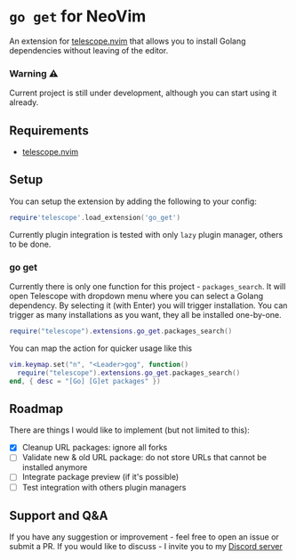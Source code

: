 # `go get` for NeoVim

An extension for [telescope.nvim](https://github.com/nvim-telescope/telescope.nvim) that allows you to install Golang dependencies without leaving of the editor.

### Warning ⚠️
Current project is still under development, although you can start using it already.


## Requirements

- [telescope.nvim](https://github.com/nvim-telescope/telescope.nvim) 


## Setup
You can setup the extension by adding the following to your config:
```lua
require'telescope'.load_extension('go_get')
```

Currently plugin integration is tested with only `lazy` plugin manager, others to be done.

### go get

Currently there is only one function for this project - `packages_search`. It will open Telescope with dropdown menu where you can select a Golang dependency. 
By selecting it (with Enter) you will trigger installation. You can trigger as many installations as you want, they all be installed one-by-one. 
```lua
require("telescope").extensions.go_get.packages_search()
```


You can map the action for quicker usage like this

```lua
vim.keymap.set("n", "<Leader>gog", function()
  require("telescope").extensions.go_get.packages_search()
end, { desc = "[Go] [G]et packages" })
```


## Roadmap

There are things I would like to implement (but not limited to this):
- [x] Cleanup URL packages: ignore all forks
- [ ] Validate new & old URL package: do not store URLs that cannot be installed anymore
- [ ] Integrate package preview (if it's possible)
- [ ] Test integration with others plugin managers

## Support and Q&A 

If you have any suggestion or improvement - feel free to open an issue or submit a PR.
If you would like to discuss - I invite you to my [Discord server](https://discord.gg/QeVvfvFfb6)

